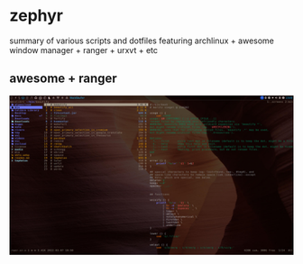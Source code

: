# zephyr
summary of various scripts and dotfiles featuring archlinux + awesome window manager + ranger + urxvt + etc

## awesome + ranger
![ranger](.ranger.jpg)
